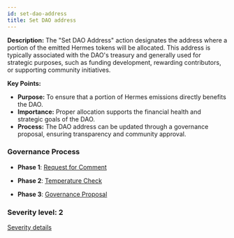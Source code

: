 ```yaml
---
id: set-dao-address
title: Set DAO address
---
```


**Description:**
The "Set DAO Address" action designates the address where a portion of the emitted Hermes tokens will be allocated. This address is typically associated with the DAO's treasury and generally used for strategic purposes, such as funding development, rewarding contributors, or supporting community initiatives.

**Key Points:**

- **Purpose:** To ensure that a portion of Hermes emissions directly benefits the DAO.
- **Importance:** Proper allocation supports the financial health and strategic goals of the DAO.
- **Process:** The DAO address can be updated through a governance proposal, ensuring transparency and community approval.

### Governance Process

- **Phase 1**: [Request for Comment][phase-1]

- **Phase 2**: [Temperature Check][phase-2]

- **Phase 3**: [Governance Proposal][phase-3]

[phase-1]: ./request-for-comment
[phase-2]: ./temperature-check
[phase-3]: ./governance-proposal

### Severity level: 2

[Severity details](/workspaces/Maia-DAO.github.io/versioned_docs/version-Maia/governance/02-severity.md)
